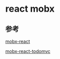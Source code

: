 # react mobx 

## 参考
 [mobx-react](https://github.com/mobxjs/mobx-react)

 [mobx-react-todomvc](https://github.com/mobxjs/mobx-react-todomvc)